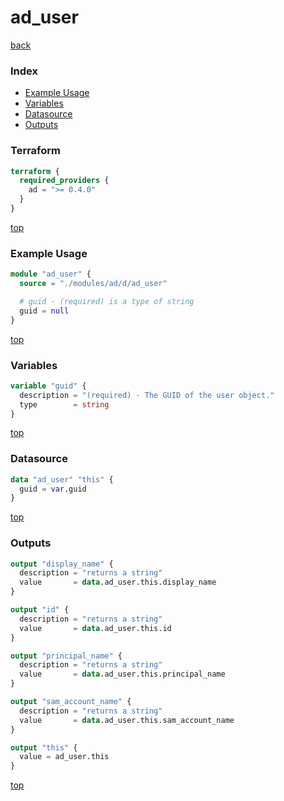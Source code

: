 # ad_user

[back](../ad.md)

### Index

- [Example Usage](#example-usage)
- [Variables](#variables)
- [Datasource](#datasource)
- [Outputs](#outputs)

### Terraform

```terraform
terraform {
  required_providers {
    ad = ">= 0.4.0"
  }
}
```

[top](#index)

### Example Usage

```terraform
module "ad_user" {
  source = "./modules/ad/d/ad_user"

  # guid - (required) is a type of string
  guid = null
}
```

[top](#index)

### Variables

```terraform
variable "guid" {
  description = "(required) - The GUID of the user object."
  type        = string
}
```

[top](#index)

### Datasource

```terraform
data "ad_user" "this" {
  guid = var.guid
}
```

[top](#index)

### Outputs

```terraform
output "display_name" {
  description = "returns a string"
  value       = data.ad_user.this.display_name
}

output "id" {
  description = "returns a string"
  value       = data.ad_user.this.id
}

output "principal_name" {
  description = "returns a string"
  value       = data.ad_user.this.principal_name
}

output "sam_account_name" {
  description = "returns a string"
  value       = data.ad_user.this.sam_account_name
}

output "this" {
  value = ad_user.this
}
```

[top](#index)